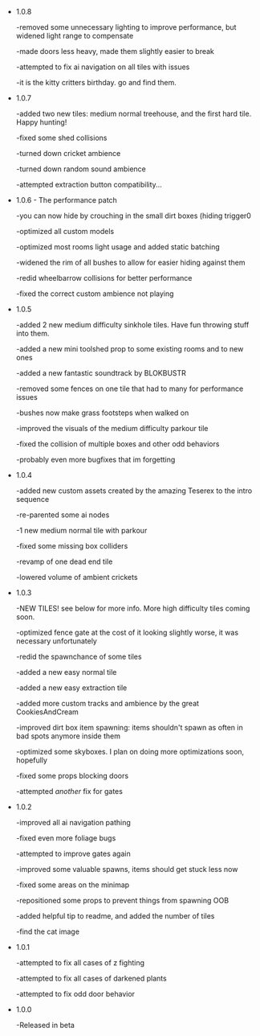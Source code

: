 - 1.0.8

	-removed some unnecessary lighting to improve performance, but widened light range to compensate

	-made doors less heavy, made them slightly easier to break

	-attempted to fix ai navigation on all tiles with issues

	-it is the kitty critters birthday. go and find them.

- 1.0.7 

	-added two new tiles: medium normal treehouse, and the first hard tile. Happy hunting!

	-fixed some shed collisions

	-turned down cricket ambience

	-turned down random sound ambience

	-attempted extraction button compatibility...



- 1.0.6 - The performance patch

	-you can now hide by crouching in the small dirt boxes (hiding trigger0

	-optimized all custom models

	-optimized most rooms light usage and added static batching

	-widened the rim of all bushes to allow for easier hiding against them

	-redid wheelbarrow collisions for better performance

	-fixed the correct custom ambience not playing

	

- 1.0.5

	-added 2 new medium difficulty sinkhole tiles. Have fun throwing stuff into them.

	-added a new mini toolshed prop to some existing rooms and to new ones

	-added a new fantastic soundtrack by BLOKBUSTR

	-removed some fences on one tile that had to many for performance issues

	-bushes now make grass footsteps when walked on

	-improved the visuals of the medium difficulty parkour tile

	-fixed the collision of multiple boxes and other odd behaviors

	-probably even more bugfixes that im forgetting


- 1.0.4

	-added new custom assets created by the amazing Teserex to the intro sequence

	-re-parented some ai nodes

	-1 new medium normal tile with parkour

	-fixed some missing box colliders

	-revamp of one dead end tile

	-lowered volume of ambient crickets


- 1.0.3

	-NEW TILES! see below for more info. More high difficulty tiles coming soon.

	-optimized fence gate at the cost of it looking slightly worse, it was necessary unfortunately

	-redid the spawnchance of some tiles

	-added a new easy normal tile

	-added a new easy extraction tile
	
	-added more custom tracks and ambience by the great CookiesAndCream

	-improved dirt box item spawning: items shouldn't spawn as often in bad spots anymore inside them

	-optimized some skyboxes. I plan on doing more optimizations soon, hopefully

	-fixed some props blocking doors

	-attempted *another* fix for gates



- 1.0.2

	-improved all ai navigation pathing

	-fixed even more foliage bugs

	-attempted to improve gates again

	-improved some valuable spawns, items should get stuck less now

	-fixed some areas on the minimap

	-repositioned some props to prevent things from spawning OOB

	-added helpful tip to readme, and added the number of tiles

	-find the cat image

- 1.0.1

	-attempted to fix all cases of z fighting

	-attempted to fix all cases of darkened plants

	-attempted to fix odd door behavior

- 1.0.0
	
	-Released in beta
